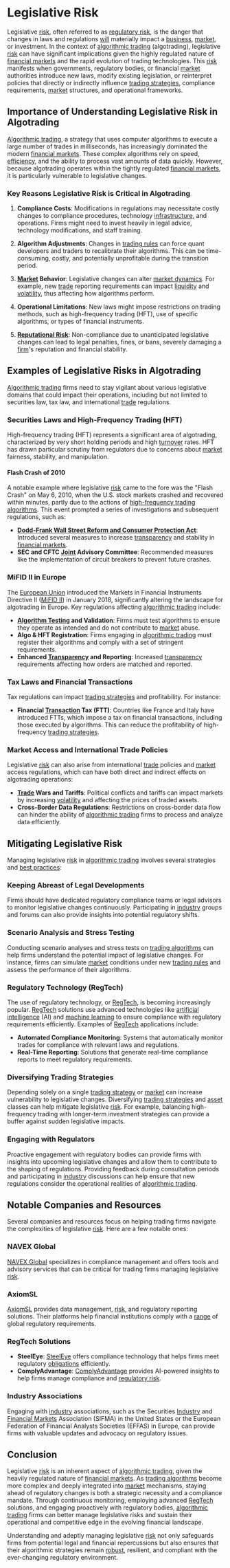 # Legislative Risk

Legislative [risk](../r/risk.md), often referred to as [regulatory risk](../r/regulatory_risk.md), is the danger that changes in laws and regulations [will](../w/will.md) materially impact a [business](../b/business.md), [market](../m/market.md), or investment. In the context of [algorithmic trading](../a/accountability.md) (algotrading), legislative [risk](../r/risk.md) can have significant implications given the highly regulated nature of [financial markets](../f/financial_market.md) and the rapid evolution of trading technologies. This [risk](../r/risk.md) manifests when governments, regulatory bodies, or financial [market](../m/market.md) authorities introduce new laws, modify existing legislation, or reinterpret policies that directly or indirectly influence [trading strategies](../t/trading_strategies.md), compliance requirements, [market](../m/market.md) structures, and operational frameworks.

## Importance of Understanding Legislative Risk in Algotrading

[Algorithmic trading](../a/accountability.md), a strategy that uses computer algorithms to execute a large number of trades in milliseconds, has increasingly dominated the modern [financial markets](../f/financial_market.md). These complex algorithms rely on speed, [efficiency](../e/efficiency.md), and the ability to process vast amounts of data quickly. However, because algotrading operates within the tightly regulated [financial markets](../f/financial_market.md), it is particularly vulnerable to legislative changes. 

### Key Reasons Legislative Risk is Critical in Algotrading

1. **Compliance Costs**: Modifications in regulations may necessitate costly changes to compliance procedures, technology [infrastructure](../i/infrastructure.md), and operations. Firms might need to invest heavily in legal advice, technology modifications, and staff training.

2. **Algorithm Adjustments**: Changes in [trading rules](../t/trading_rules.md) can force quant developers and traders to recalibrate their algorithms. This can be time-consuming, costly, and potentially unprofitable during the transition period.

3. **[Market](../m/market.md) Behavior**: Legislative changes can alter [market dynamics](../m/market_dynamics.md). For example, new [trade](../t/trade.md) reporting requirements can impact [liquidity](../l/liquidity.md) and [volatility](../v/volatility.md), thus affecting how algorithms perform.

4. **Operational Limitations**: New laws might impose restrictions on trading methods, such as high-frequency trading (HFT), use of specific algorithms, or types of financial instruments.

5. **[Reputational Risk](../r/reputational_risk.md)**: Non-compliance due to unanticipated legislative changes can lead to legal penalties, fines, or bans, severely damaging a [firm](../f/firm.md)'s reputation and financial stability.

## Examples of Legislative Risks in Algotrading

[Algorithmic trading](../a/accountability.md) firms need to stay vigilant about various legislative domains that could impact their operations, including but not limited to securities law, tax law, and international [trade](../t/trade.md) regulations.

### Securities Laws and High-Frequency Trading (HFT)

High-frequency trading (HFT) represents a significant area of algotrading, characterized by very short holding periods and high [turnover](../t/turnover.md) rates. HFT has drawn particular scrutiny from regulators due to concerns about [market](../m/market.md) fairness, stability, and manipulation.

#### Flash Crash of 2010

A notable example where legislative [risk](../r/risk.md) came to the fore was the "Flash Crash" on May 6, 2010, when the U.S. stock markets crashed and recovered within minutes, partly due to the actions of [high-frequency trading algorithms](../h/high-frequency_trading_algorithms.md). This event prompted a series of investigations and subsequent regulations, such as:

- **[Dodd-Frank Wall Street Reform and Consumer Protection Act](../d/dodd-frank_wall_street_reform_and_consumer_protection_act.md)**: Introduced several measures to increase [transparency](../t/transparency.md) and stability in [financial markets](../f/financial_market.md).
- **SEC and CFTC [Joint](../j/joint.md) Advisory Committee**: Recommended measures like the implementation of circuit breakers to prevent future crashes.

### MiFID II in Europe

The [European Union](../e/european_union_(eu).md) introduced the Markets in Financial Instruments Directive II ([MiFID II](../m/mifid_ii.md)) in January 2018, significantly altering the landscape for algotrading in Europe. Key regulations affecting [algorithmic trading](../a/accountability.md) include:

- **[Algorithm Testing](../a/algorithm_testing.md) and Validation**: Firms must test algorithms to ensure they operate as intended and do not contribute to [market](../m/market.md) abuse.
- **Algo & HFT Registration**: Firms engaging in [algorithmic trading](../a/accountability.md) must register their algorithms and comply with a set of stringent requirements.
- **Enhanced [Transparency](../t/transparency.md) and Reporting**: Increased [transparency](../t/transparency.md) requirements affecting how orders are matched and reported.

### Tax Laws and Financial Transactions

Tax regulations can impact [trading strategies](../t/trading_strategies.md) and profitability. For instance:

- **Financial [Transaction](../t/transaction.md) Tax (FTT)**: Countries like France and Italy have introduced FTTs, which impose a tax on financial transactions, including those executed by algorithms. This can reduce the profitability of high-frequency [trading strategies](../t/trading_strategies.md).

### Market Access and International Trade Policies

Legislative [risk](../r/risk.md) can also arise from international [trade](../t/trade.md) policies and [market](../m/market.md) access regulations, which can have both direct and indirect effects on algotrading operations:

- **[Trade](../t/trade.md) Wars and Tariffs**: Political conflicts and tariffs can impact markets by increasing [volatility](../v/volatility.md) and affecting the prices of traded assets.
- **Cross-Border Data Regulations**: Restrictions on cross-border data flow can hinder the ability of [algorithmic trading](../a/accountability.md) firms to process and analyze data efficiently.

## Mitigating Legislative Risk

Managing legislative [risk](../r/risk.md) in [algorithmic trading](../a/accountability.md) involves several strategies and [best practices](../b/best_practices.md):

### Keeping Abreast of Legal Developments

Firms should have dedicated regulatory compliance teams or legal advisors to monitor legislative changes continuously. Participating in [industry](../i/industry.md) groups and forums can also provide insights into potential regulatory shifts.

### Scenario Analysis and Stress Testing

Conducting scenario analyses and stress tests on [trading algorithms](../t/trading_algorithms.md) can help firms understand the potential impact of legislative changes. For instance, firms can simulate [market](../m/market.md) conditions under new [trading rules](../t/trading_rules.md) and assess the performance of their algorithms.

### Regulatory Technology (RegTech)

The use of regulatory technology, or [RegTech](../r/regtech.md), is becoming increasingly popular. [RegTech](../r/regtech.md) solutions use advanced technologies like [artificial intelligence](../a/artificial_intelligence_in_trading.md) (AI) and [machine learning](../m/machine_learning.md) to ensure compliance with regulatory requirements efficiently. Examples of [RegTech](../r/regtech.md) applications include:

- **Automated Compliance Monitoring**: Systems that automatically monitor trades for compliance with relevant laws and regulations.
- **Real-Time Reporting**: Solutions that generate real-time compliance reports to meet regulatory requirements.

### Diversifying Trading Strategies

Depending solely on a single [trading strategy](../t/trading_strategy.md) or [market](../m/market.md) can increase vulnerability to legislative changes. Diversifying [trading strategies](../t/trading_strategies.md) and [asset](../a/asset.md) classes can help mitigate legislative [risk](../r/risk.md). For example, balancing high-frequency trading with longer-term investment strategies can provide a buffer against sudden legislative impacts.

### Engaging with Regulators

Proactive engagement with regulatory bodies can provide firms with insights into upcoming legislative changes and allow them to contribute to the shaping of regulations. Providing feedback during consultation periods and participating in [industry](../i/industry.md) discussions can help ensure that new regulations consider the operational realities of [algorithmic trading](../a/accountability.md).

## Notable Companies and Resources

Several companies and resources focus on helping trading firms navigate the complexities of legislative [risk](../r/risk.md). Here are a few notable ones:

### NAVEX Global
[NAVEX Global](https://www.navexglobal.com/) specializes in compliance management and offers tools and advisory services that can be critical for trading firms managing legislative [risk](../r/risk.md).

### AxiomSL
[AxiomSL](https://www.axiomsl.com/) provides data management, [risk](../r/risk.md), and regulatory reporting solutions. Their platforms help financial institutions comply with a [range](../r/range.md) of global regulatory requirements.

### RegTech Solutions

- **SteelEye**: [SteelEye](https://www.steel-eye.com/) offers compliance technology that helps firms meet regulatory [obligations](../o/obligation.md) efficiently.
- **ComplyAdvantage**: [ComplyAdvantage](https://complyadvantage.com/) provides AI-powered insights to help firms manage compliance and [regulatory risk](../r/regulatory_risk.md).

### Industry Associations

Engaging with [industry](../i/industry.md) associations, such as the Securities [Industry](../i/industry.md) and [Financial Markets](../f/financial_market.md) Association (SIFMA) in the United States or the European Federation of Financial Analysts Societies (EFFAS) in Europe, can provide firms with valuable updates and advocacy on regulatory issues.

## Conclusion

Legislative [risk](../r/risk.md) is an inherent aspect of [algorithmic trading](../a/accountability.md), given the heavily regulated nature of [financial markets](../f/financial_market.md). As [trading algorithms](../t/trading_algorithms.md) become more complex and deeply integrated into [market](../m/market.md) mechanisms, staying ahead of regulatory changes is both a strategic necessity and a compliance mandate. Through continuous monitoring, employing advanced [RegTech](../r/regtech.md) solutions, and engaging proactively with regulatory bodies, [algorithmic trading](../a/accountability.md) firms can better manage legislative risks and sustain their operational and competitive edge in the evolving financial landscape.

Understanding and adeptly managing legislative [risk](../r/risk.md) not only safeguards firms from potential legal and financial repercussions but also ensures that their algorithmic strategies remain [robust](../r/robust.md), resilient, and compliant with the ever-changing regulatory environment.